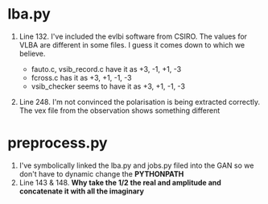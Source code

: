 # lba.py

1. Line 132.
I've included the evlbi software from CSIRO. 
The values for VLBA are different in some files. 
I guess it comes down to which we believe.  
    * fauto.c, vsib_record.c have it as +3, -1, +1, -3
    * fcross.c has it as +3, +1, -1, -3
    * vsib_checker seems to have it as +3, +1, -1, -3
    
2. Line 248.
I'm not convinced the polarisation is being extracted correctly. 
The vex file from the observation shows something different  
    
# preprocess.py

1. I've symbolically linked the lba.py and jobs.py filed into the GAN so we don't have to dynamic change the **PYTHONPATH**
2. Line 143 & 148. **Why take the 1/2 the real and amplitude and concatenate it with all the imaginary**   

